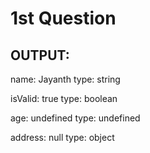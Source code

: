 # 1st Question

## OUTPUT:

name: Jayanth type: string

isValid: true type: boolean

age: undefined type: undefined

address: null type: object
